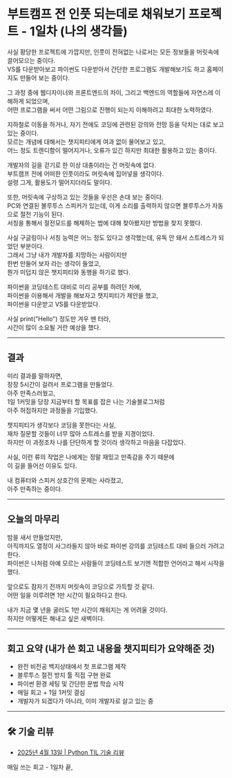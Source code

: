 # 부트캠프 전 인풋 되는데로 채워보기 프로젝트 - 1일차 (나의 생각들)

사실 황당한 프로젝트에 가깝지만, 인풋이 전혀없는 나로서는 모든 정보들을 머릿속에 끌어모으는 중이다.  
VS를 다운받아보고 파이썬도 다운받아서 간단한 프로그램도 개발해보기도 하고 홈페이지도 만들어 보는 중이다.

그 과정 중에 웹디자이너와 프론트엔드의 차이, 그리고 백엔드의 역할들에 자연스레 이해하게 되었으며,  
어떤 프로그램을 써서 어떤 그림으로 진행이 되는지 이해하려고 최대한 노력하였다.

지하철로 이동을 하거나, 자기 전에도 코딩에 관련된 강의와 전망 등을 닥치는 대로 보고 있는 중이다.  
모르는 개념에 대해서는 챗지피티에게 여과 없이 물어보고 있고,  
어느 정도 트렌디함이 떨어지거나, 오류가 있긴 하지만 최대한 활용하고 있는 중이다.

개발자의 길을 걷기로 한 이상 대충이라는 건 머릿속에 없다.  
부트캠프 전에 어떠한 인풋이라도 머릿속에 집어넣을 생각이다.  
설령 그게, 활용도가 떨어지더라도 말이다.

또한, 머릿속에 구상하고 있는 것들을 우선은 손대 보는 중이다.  
PC와 연결된 블루투스 스피커가 있는데, 이게 소리를 출력하지 않으면 블루투스가 자동으로 절전 기능이 된다.  
서칭을 통해서 절전모드를 해제하는 법에 대해 찾아봤지만 방법을 찾지 못했다.

사실 구글링이나 서칭 능력은 어느 정도 있다고 생각했는데, 유독 안 돼서 스트레스가 되었던 부분이다.  
그래서 그냥 내가 개발자를 지망하는 사람이지만  
한번 만들어 보자 라는 생각이 들었고,  
뭔가 미덥지 않은 챗지피티와 동행을 하기로 했다.

파이썬을 코딩테스트 대비로 미리 공부를 하려던 차에,  
파이썬을 이용해서 개발을 해보자고 챗지피티가 제안을 했고,  
파이썬을 다운받고 VS를 다운받았다.

사실 print("Hello") 정도만 겨우 뗀 터라,  
시간이 많이 소요될 거란 예상을 했다.

---

## 결과

미리 결과를 말하자면,  
장장 5시간이 걸려서 프로그램을 만들었다.  
아주 만족스러웠고,  
1일 1커밋을 당장 지금부터 할 목표를 잡은 나는 기술블로그처럼  
아주 허접하지만 과정들을 기입했다.

챗지피티가 생각보다 코딩을 못한다는 사실,  
재차 질문할 것들이 너무 많아 스트레스를 받을 지경이었다.  
하지만 이 과정조차 나를 단단하게 할 것이라 생각하고 마음을 다잡았다.

사실, 이런 류의 작업은 나에게는 정말 재밌고 만족감을 주기 때문에  
이 길을 들어선 이유도 있다.

내 컴퓨터와 스피커 상호간의 문제는 사라졌고,  
아주 만족하는 중이다.

---

## 오늘의 마무리

밤을 새서 만들었지만,  
아직까지도 열정이 사그라들지 않아 바로 파이썬 강의를 코딩테스트 대비 들으러 가려고 한다.  
파이썬은 나처럼 아예 모르는 사람들이 코딩테스트 보기엔 적합한 언어라고 해서 시작을 했다.

앞으로도 잠자기 전까지 머릿속이 코딩으로 가득할 것 같다.  
어떤 일을 이루려면 1만 시간이 필요하다고 한다.

내가 지금 몇 년을 굴러도 1만 시간이 채워지는 게 어려울 것이다.  
하지만 어떻게든 해내고 싶은 새벽이다.

---

## 회고 요약 (내가 쓴 회고 내용을 챗지피티가 요약해준 것)

- 완전 비전공 백지상태에서 첫 프로그램 제작
- 블루투스 절전 방지 툴 직접 구현 완료
- 파이썬 환경 세팅 및 간단한 문법 학습 시작
- 매일 회고 + 1일 1커밋 결심
- 개발자가 되겠다가 아니라, 이미 개발자로 살고 있는 중

---

## 🛠 기술 리뷰

- [2025년 4월 13일 | Python TIL 기술 리뷰](https://github.com/Stylechoi/til-python/blob/main/2025-04-13.md)



매일 쓰는 회고 - 1일차 끝,
